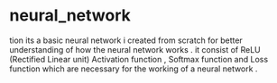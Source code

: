 # neural_network
tion its a basic neural network i created from scratch for better understanding of how the neural network works . it consist of ReLU (Rectified Linear unit) Activation function , Softmax function and Loss function which are necessary for the working of a neural network . 
